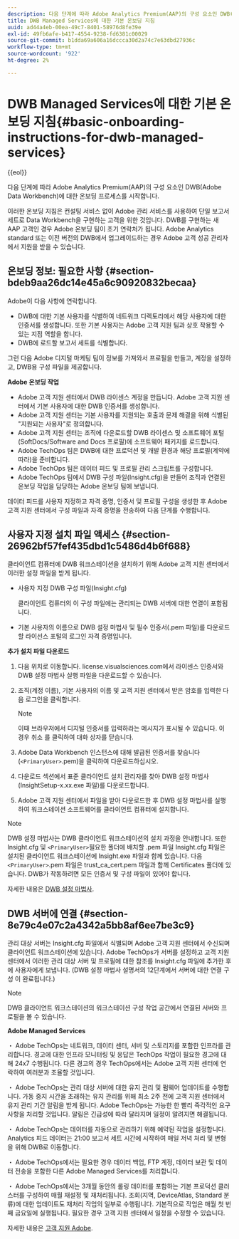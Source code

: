 ```yaml
---
description: 다음 단계에 따라 Adobe Analytics Premium(AAP)의 구성 요소인 DWB(Adobe Data Workbench)에 대한 온보딩 프로세스를 시작합니다.
title: DWB Managed Services에 대한 기본 온보딩 지침
uuid: ad44a4eb-00ea-49c7-8401-58976d8fe39e
exl-id: 49fb6afe-b417-4554-9238-fd6381c00029
source-git-commit: b1dda69a606a16dccca30d2a74c7e63dbd27936c
workflow-type: tm+mt
source-wordcount: '922'
ht-degree: 2%

---
```


# DWB Managed Services에 대한 기본 온보딩 지침{#basic-onboarding-instructions-for-dwb-managed-services}

{{eol}}

다음 단계에 따라 Adobe Analytics Premium(AAP)의 구성 요소인 DWB(Adobe Data Workbench)에 대한 온보딩 프로세스를 시작합니다.

이러한 온보딩 지침은 컨설팅 서비스 없이 Adobe 관리 서비스를 사용하여 단일 보고서 세트로 Data Workbench을 구현하는 고객을 위한 것입니다. DWB를 구현하는 새 AAP 고객인 경우 Adobe 온보딩 팀이 초기 연락처가 됩니다. Adobe Analytics standard 또는 이전 버전의 DWB에서 업그레이드하는 경우 Adobe 고객 성공 관리자에서 지원을 받을 수 있습니다.

## 온보딩 정보: 필요한 사항 {#section-bdeb9aa26dc14e45a6c90920832becaa}

Adobe이 다음 사항에 연락합니다.

* DWB에 대한 기본 사용자를 식별하여 네트워크 디렉토리에서 해당 사용자에 대한 인증서를 생성합니다. 또한 기본 사용자는 Adobe 고객 지원 팀과 상호 작용할 수 있는 지점 역할을 합니다.
* DWB에 로드할 보고서 세트를 식별합니다.

그런 다음 Adobe 디지털 마케팅 팀이 정보를 가져와서 프로필을 만들고, 계정을 설정하고, DWB용 구성 파일을 제공합니다.

**Adobe 온보딩 작업**

* Adobe 고객 지원 센터에서 DWB 라이센스 계정을 만듭니다. Adobe 고객 지원 센터에서 기본 사용자에 대한 DWB 인증서를 생성합니다.
* Adobe 고객 지원 센터는 기본 사용자를 지원되는 호출과 문제 해결을 위해 식별된 &quot;지원되는 사용자&quot;로 정의합니다.
* Adobe 고객 지원 센터는 조직에 다운로드할 DWB 라이센스 및 소프트웨어 포털(SoftDocs/Software and Docs 프로필)에 소프트웨어 패키지를 로드합니다.
* Adobe TechOps 팀은 DWB에 대한 프로덕션 및 개발 환경과 해당 프로필(계약에 따라)을 준비합니다.
* Adobe TechOps 팀은 데이터 피드 및 프로필 관리 스크립트를 구성합니다.
* Adobe TechOps 팀에서 DWB 구성 파일(Insight.cfg)을 만들어 조직과 연결된 온보딩 작업을 담당하는 Adobe 온보딩 팀에 보냅니다.

데이터 피드를 사용자 지정하고 자격 증명, 인증서 및 프로필 구성을 생성한 후 Adobe 고객 지원 센터에서 구성 파일과 자격 증명을 전송하여 다음 단계를 수행합니다.

## 사용자 지정 설치 파일 액세스 {#section-26962bf57fef435dbd1c5486d4b6f688}

클라이언트 컴퓨터에 DWB 워크스테이션을 설치하기 위해 Adobe 고객 지원 센터에서 이러한 설정 파일을 받게 됩니다.

* 사용자 지정 DWB 구성 파일(Insight.cfg)

   클라이언트 컴퓨터의 이 구성 파일에는 관리되는 DWB 서버에 대한 연결이 포함됩니다.

* 기본 사용자의 이름으로 DWB 설정 마법사 및 필수 인증서(.pem 파일)를 다운로드할 라이선스 포털의 로그인 자격 증명입니다.

**추가 설치 파일 다운로드**

1. 다음 위치로 이동합니다. license.visualsciences.com에서 라이센스 인증서와 DWB 설정 마법사 실행 파일을 다운로드할 수 있습니다.
1. 조직(계정 이름), 기본 사용자의 이름 및 고객 지원 센터에서 받은 암호를 입력한 다음 로그인을 클릭합니다.

   >[!NOTE]
   >
   >이때 브라우저에서 디지털 인증서를 입력하라는 메시지가 표시될 수 있습니다. 이 경우 취소 를 클릭하여 대화 상자를 닫습니다.

1. Adobe Data Workbench 인스턴스에 대해 발급된 인증서를 찾습니다(`<PrimaryUser>`.pem)을 클릭하여 다운로드하십시오.
1. 다운로드 섹션에서 표준 클라이언트 설치 관리자를 찾아 DWB 설정 마법사(InsightSetup-x.xx.exe 파일)를 다운로드합니다.
1. Adobe 고객 지원 센터에서 파일을 받아 다운로드한 후 DWB 설정 마법사를 실행하여 워크스테이션 소프트웨어를 클라이언트 컴퓨터에 설치합니다.

>[!NOTE]
DWB 설정 마법사는 DWB 클라이언트 워크스테이션의 설치 과정을 안내합니다. 또한 Insight.cfg 및 `<PrimaryUser>`필요한 폴더에 배치할 .pem 파일 Insight.cfg 파일은 설치된 클라이언트 워크스테이션에 Insight.exe 파일과 함께 있습니다. 다음 `<PrimaryUser>`.pem 파일은 trust_ca_cert.pem 파일과 함께 Certificates 폴더에 있습니다. DWB가 작동하려면 모든 인증서 및 구성 파일이 있어야 합니다.

자세한 내용은 [DWB 설정 마법사](https://experienceleague.adobe.com/docs/data-workbench/using/install/workstation-setup/install-setup.html).

## DWB 서버에 연결 {#section-8e79c4e07c2a4342a5bb8af6ee7be3c9}

관리 대상 서버는 Insight.cfg 파일에서 식별되며 Adobe 고객 지원 센터에서 수신되며 클라이언트 워크스테이션에 있습니다. Adobe TechOps가 서버를 설정하고 고객 지원 센터에서 이러한 관리 대상 서버 및 프로필에 대한 참조를 Insight.cfg 파일에 추가한 후에 사용자에게 보냅니다. (DWB 설정 마법사 설명서의 12단계에서 서버에 대한 연결 구성 이 완료됩니다.)

>[!NOTE]
DWB 클라이언트 워크스테이션의 워크스테이션 구성 작업 공간에서 연결된 서버와 프로필을 볼 수 있습니다.

**Adobe Managed Services**

・ Adobe TechOps는 네트워크, 데이터 센터, 서버 및 스토리지를 포함한 인프라를 관리합니다. 경고에 대한 인프라 모니터링 및 응답은 TechOps 작업이 필요한 경고에 대해 24x7 수행됩니다. 다른 경고의 경우 TechOps에서는 Adobe 고객 지원 센터에 연락하여 여러분과 조율할 것입니다.

・ Adobe TechOps는 관리 대상 서버에 대한 유지 관리 및 펌웨어 업데이트를 수행합니다. 가동 중지 시간을 초래하는 유지 관리를 위해 최소 2주 전에 고객 지원 센터에서 유지 관리 기간 알림을 받게 됩니다. Adobe TechOps는 가능한 한 빨리 즉각적인 요구 사항을 처리할 것입니다. 알림은 긴급성에 따라 달라지며 일정이 알려지면 해결됩니다.

・ Adobe TechOps는 데이터를 자동으로 관리하기 위해 예약된 작업을 설정합니다. Analytics 피드 데이터는 21:00 보고서 세트 시간에 시작하여 매일 저녁 처리 및 변형을 위해 DWB로 이동합니다.

・ Adobe TechOps에서는 필요한 경우 데이터 백업, FTP 계정, 데이터 보관 및 데이터 전송을 포함한 다른 Adobe Managed Services를 처리합니다.

・ Adobe TechOps에서는 3개월 동안의 롤링 데이터를 포함하는 기본 프로덕션 클러스터를 구성하여 매월 재설정 및 재처리됩니다. 조회(지역, DeviceAtlas, Standard 분류)에 대한 업데이트도 재처리 작업의 일부로 수행됩니다. 기본적으로 작업은 매월 첫 번째 금요일에 실행됩니다. 필요한 경우 고객 지원 센터에서 일정을 수정할 수 있습니다.

자세한 내용은 [고객 지원 Adobe](https://helpx.adobe.com/support/programs/enterprise-support-terms.html).
